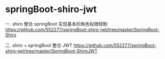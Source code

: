 # springBoot-shiro-jwt
一. shiro 整合 springBoot 实现基本的角色权限控制
https://github.com/552277/springBoot-shiro-jwt/tree/master/SpringBoot-Shiro

二. shiro + springBoot 整合 JWT
https://github.com/552277/springBoot-shiro-jwt/tree/master/SpringBoot-ShiroJWT
